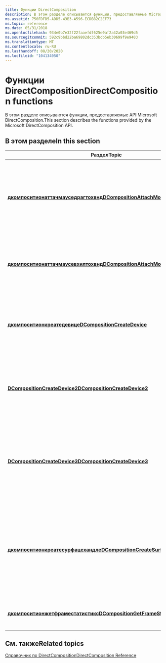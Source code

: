 ```yaml
---
title: Функции DirectComposition
description: В этом разделе описываются функции, предоставляемые Microsoft DirectComposition \ 32; API.
ms.assetid: 750FDFD5-ADD5-43B3-A596-ECDB82C2EF73
ms.topic: reference
ms.date: 05/31/2018
ms.openlocfilehash: 934e0b7e32f22faaefdf625e0af2a42a03e469d5
ms.sourcegitcommit: 592c9bbd22ba69802dc353bcb5eb30699f9e9403
ms.translationtype: MT
ms.contentlocale: ru-RU
ms.lasthandoff: 08/20/2020
ms.locfileid: "104134050"
---
```

# <a name="directcomposition-functions"></a><span data-ttu-id="a0b3e-103">Функции DirectComposition</span><span class="sxs-lookup"><span data-stu-id="a0b3e-103">DirectComposition functions</span></span>

<span data-ttu-id="a0b3e-104">В этом разделе описываются функции, предоставляемые API Microsoft DirectComposition.</span><span class="sxs-lookup"><span data-stu-id="a0b3e-104">This section describes the functions provided by the Microsoft DirectComposition API.</span></span>

## <a name="in-this-section"></a><span data-ttu-id="a0b3e-105">В этом разделе</span><span class="sxs-lookup"><span data-stu-id="a0b3e-105">In this section</span></span>



| <span data-ttu-id="a0b3e-106">Раздел</span><span class="sxs-lookup"><span data-stu-id="a0b3e-106">Topic</span></span>                                                                                       | <span data-ttu-id="a0b3e-107">Описание</span><span class="sxs-lookup"><span data-stu-id="a0b3e-107">Description</span></span>                                                                                                                                          |
|---------------------------------------------------------------------------------------------|------------------------------------------------------------------------------------------------------------------------------------------------------|
| [<span data-ttu-id="a0b3e-108">**дкомпоситионаттачмауседрагтохвнд**</span><span class="sxs-lookup"><span data-stu-id="a0b3e-108">**DCompositionAttachMouseDragToHwnd**</span></span>](/windows/desktop/api/dcomp/nf-dcomp-dcompositionattachmousedragtohwnd)<br/>   | <span data-ttu-id="a0b3e-109">Создает взаимодействие или Инпутсинк для перенаправления кнопки мыши вниз и всех последующих событий перемещения и вверх в заданный HWND.</span><span class="sxs-lookup"><span data-stu-id="a0b3e-109">Creates an Interaction/InputSink to route mouse button down and any subsequent move and up events to the given HWND.</span></span><br/>                      |
| [<span data-ttu-id="a0b3e-110">**дкомпоситионаттачмаусевхилтохвнд**</span><span class="sxs-lookup"><span data-stu-id="a0b3e-110">**DCompositionAttachMouseWheelToHwnd**</span></span>](/windows/desktop/api/dcomp/nf-dcomp-dcompositionattachmousewheeltohwnd)<br/> | <span data-ttu-id="a0b3e-111">Создает взаимодействие или Инпутсинк для направления сообщений колесика мыши в заданный HWND.</span><span class="sxs-lookup"><span data-stu-id="a0b3e-111">Creates an Interaction/InputSink to route mouse wheel messages to the given HWND.</span></span> <br/>                                                        |
| [<span data-ttu-id="a0b3e-112">**дкомпоситионкреатедевице**</span><span class="sxs-lookup"><span data-stu-id="a0b3e-112">**DCompositionCreateDevice**</span></span>](/windows/desktop/api/Dcomp/nf-dcomp-dcompositioncreatedevice)<br/>                     | <span data-ttu-id="a0b3e-113">Создает новый объект устройства, который можно использовать для создания других объектов DirectComposition.</span><span class="sxs-lookup"><span data-stu-id="a0b3e-113">Creates a new device object that can be used to create other DirectComposition objects.</span></span><br/>                                                   |
| [<span data-ttu-id="a0b3e-114">**DCompositionCreateDevice2**</span><span class="sxs-lookup"><span data-stu-id="a0b3e-114">**DCompositionCreateDevice2**</span></span>](/windows/desktop/api/Dcomp/nf-dcomp-dcompositioncreatedevice2)<br/>                   | <span data-ttu-id="a0b3e-115">Создает новый объект устройства, который можно использовать для создания других объектов DirectComposition.</span><span class="sxs-lookup"><span data-stu-id="a0b3e-115">Creates a new device object that can be used to create other DirectComposition objects.</span></span><br/>                                                   |
| [<span data-ttu-id="a0b3e-116">**DCompositionCreateDevice3**</span><span class="sxs-lookup"><span data-stu-id="a0b3e-116">**DCompositionCreateDevice3**</span></span>](/windows/desktop/api/dcomp/nf-dcomp-dcompositioncreatedevice3)<br/>                   | <span data-ttu-id="a0b3e-117">Создает новый объект устройства DirectComposition, который можно использовать для создания других объектов DirectComposition.</span><span class="sxs-lookup"><span data-stu-id="a0b3e-117">Creates a new DirectComposition device object, which can be used to create other DirectComposition objects.</span></span><br/>                               |
| [<span data-ttu-id="a0b3e-118">**дкомпоситионкреатесурфацехандле**</span><span class="sxs-lookup"><span data-stu-id="a0b3e-118">**DCompositionCreateSurfaceHandle**</span></span>](/windows/desktop/api/Dcomp/nf-dcomp-dcompositioncreatesurfacehandle)<br/>       | <span data-ttu-id="a0b3e-119">Создает новый объект области композиции, который можно привязать к цепочке буфера обмена Microsoft DirectX или буферу обмена и связать с визуальным объектом.</span><span class="sxs-lookup"><span data-stu-id="a0b3e-119">Creates a new composition surface object that can be bound to a Microsoft DirectX swap chain or swap buffer and associated with a visual.</span></span><br/> |
| <span data-ttu-id="a0b3e-120">[**дкомпоситионжетфраместатистикс**](/previous-versions/windows/desktop/legacy/mt589902(v=vs.85))</span><span class="sxs-lookup"><span data-stu-id="a0b3e-120">[**DCompositionGetFrameStatistics**](/previous-versions/windows/desktop/legacy/mt589902(v=vs.85))</span></span><br/>         | <span data-ttu-id="a0b3e-121">Получает сведения о статистике композиции.</span><span class="sxs-lookup"><span data-stu-id="a0b3e-121">Retrieves composition statistics information.</span></span><br/>                                                                                             |



 

## <a name="related-topics"></a><span data-ttu-id="a0b3e-122">См. также</span><span class="sxs-lookup"><span data-stu-id="a0b3e-122">Related topics</span></span>

<dl> <dt>

[<span data-ttu-id="a0b3e-123">Справочник по DirectComposition</span><span class="sxs-lookup"><span data-stu-id="a0b3e-123">DirectComposition Reference</span></span>](reference.md)
</dt> </dl>

 

